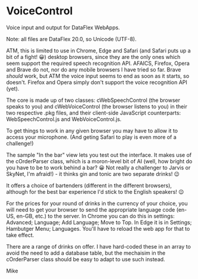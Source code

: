 # VoiceControl
Voice input and output for DataFlex WebApps.

Note: all files are DataFlex 20.0, so Unicode (UTF-8).

ATM, this is limited to use in Chrome, Edge and Safari (and Safari puts up a 
bit of a fight! 😀) desktop browsers, since they are the only ones which seem
support the required speech recognition API.  AFAICS, Firefox, Opera and Brave
do not, nor do any mobile browsers I have tried so far.  Brave *should* work,
but ATM the voice input seems to end as soon as it starts, so doesn't.
Firefox and Opera simply don't support the voice recognition API (yet).

The core is made up of two classes: cWebSpeechControl (the browser speaks to
you) and cWebVoiceControl (the browser listens to you) in their two respective
.pkg files, and their client-side JavaScript counterparts: WebSpeechControl.js
and WebVoiceControl.js.

To get things to work in any given browser you may have to allow it to access
your microphone.  (And geting Safari to play is even more of a challenge!)

The sample "In the bar" view lets you test out the interface.  It makes use of
the cOrderParser class, which is a moron-level bit of AI (well, how bright do
you have to be to work behind a bar? 😀  Not really a challenger to Jarvis or
SkyNet, I'm afraid!) - it thinks gin and tonic are two separate drinks! 😉

It offers a choice of bartenders (different in the different browsers),
although for the best bar experience I'd stick to the English speakers! 😉

For the prices for your round of drinks in the currency of your choice, you
will need to get your browser to send the appropriate language code (en-US, 
en-GB, etc.) to the server.  In Chrome you can do this in settings: Advanced;
Language; Add Language; Move to Top.  In Edge it is in Settings; Hambutger
Menu; Languages.  You'll have to reload the web app for that to take effect.

There are a range of drinks on offer.  I have hard-coded these in an array to
avoid the need to add a database table, but the mechaisim in the cOrderParser
class should be easy to adapt to use such instead.

Mike